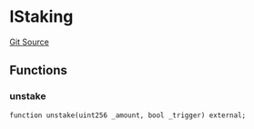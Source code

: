 # IStaking
[Git Source](https://github.com/KlimaDAO/klimadao-solidity/blob/d2235caa445c673ffcb1a4a1d8c97c8c3cba5198/src/infinity/interfaces/IKlima.sol)


## Functions
### unstake


```solidity
function unstake(uint256 _amount, bool _trigger) external;
```

